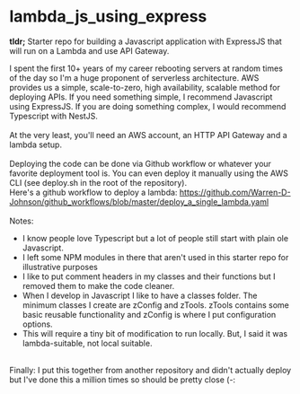 # lambda_js_using_express

**tldr;** Starter repo for building a Javascript application with ExpressJS that will run on a Lambda and use API Gateway.

I spent the first 10+ years of my career rebooting servers at random times of the day so I'm a huge proponent of serverless architecture.  AWS provides us a simple, scale-to-zero, high availability, scalable method for deploying APIs.  If you need something simple, I recommend Javascript using ExpressJS.  If you are doing something complex, I would recommend Typescript with NestJS.<br>
<br>
At the very least, you'll need an AWS account, an HTTP API Gateway and a lambda setup.<br>
<br>
Deploying the code can be done via Github workflow or whatever your favorite deployment tool is.  You can even deploy it manually using the AWS CLI (see deploy.sh in the root of the repository).<Br>
Here's a github workflow to deploy a lambda: https://github.com/Warren-D-Johnson/github_workflows/blob/master/deploy_a_single_lambda.yaml<br>
<br>
Notes:<br>

* I know people love Typescript but a lot of people still start with plain ole Javascript.
* I left some NPM modules in there that aren't used in this starter repo for illustrative purposes
* I like to put comment headers in my classes and their functions but I removed them to make the code cleaner.  
* When I develop in Javascript I like to have a classes folder.  The minimum classes I create are zConfig and zTools.  zTools contains some basic reusable functionality and zConfig is where I put configuration options.
* This will require a tiny bit of modification to run locally.  But, I said it was lambda-suitable, not local suitable.
<br>
Finally: I put this together from another repository and didn't actually deploy but I've done this a million times so should be pretty close (-:
